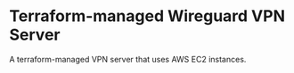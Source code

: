 # Terraform-managed Wireguard VPN Server

A terraform-managed VPN server that uses AWS EC2 instances.

